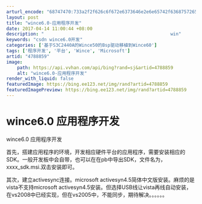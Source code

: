 ```yaml
---
arturl_encode: "68747470:733a2f2f626c6f672e6373646e2e6e65742f63687572656e78:682f61727469636c652f64657461696c732f34373838383539"
layout: post
title: "wince6.0-应用程序开发"
date: 2017-04-14 11:00:44 +08:00
description: "                                               win"
keywords: "csdn wince6.0开发"
categories: ['基于S3C2440A的Wince50的Bsp驱动移植到Wince60']
tags: ['程序开发', '平台', 'Wince', 'Microsoft']
artid: "4788859"
image:
    path: https://api.vvhan.com/api/bing?rand=sj&artid=4788859
    alt: "wince6.0-应用程序开发"
render_with_liquid: false
featuredImage: https://bing.ee123.net/img/rand?artid=4788859
featuredImagePreview: https://bing.ee123.net/img/rand?artid=4788859
---
```


# wince6.0 应用程序开发

wince6.0 应用程序开发

首先，搭建应用程序的环境，开发相应硬件平台的应用程序，需要安装相应的SDK。一般开发板中会自带，也可以在在pb中导出SDK，文件名为，xxxx\_sdk.msi.双击安装即可。

其次，建立activesync连接。microsoft activesyn4.5简体中文版安装。麻烦的是vista不支持microsoft activesyn4.5安装。但选择USB线让vista再线自动安装，在vs2008中已经实现，但在vs2005中，不能同步，期待解决。。。。。。
